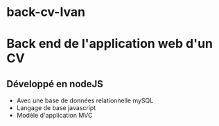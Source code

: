 # back-cv-Ivan

<h1>Back end de l'application web d'un CV</h1>

<h2>Développé en nodeJS</h2>

<p></p>


<ul>
  <li>Avec une base de données relationnelle mySQL</li>
  <li>Langage de base javascript</li>
  <li>Modèle d'application MVC</li>
</ul>






